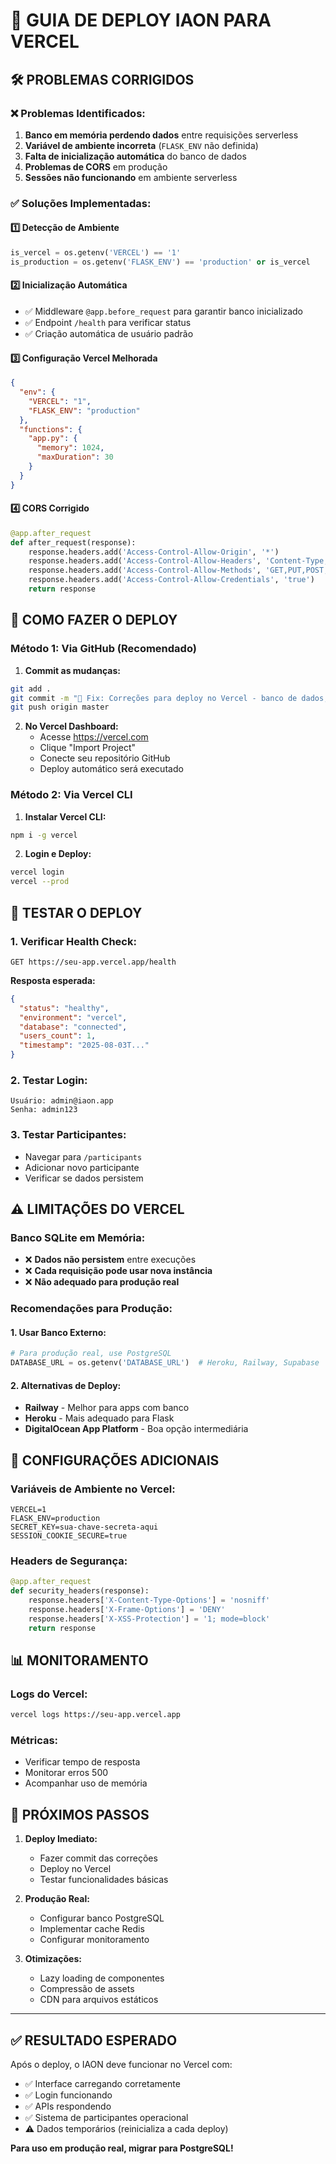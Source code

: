 # 🚀 GUIA DE DEPLOY IAON PARA VERCEL

## 🛠️ **PROBLEMAS CORRIGIDOS**

### ❌ **Problemas Identificados:**
1. **Banco em memória perdendo dados** entre requisições serverless
2. **Variável de ambiente incorreta** (`FLASK_ENV` não definida)
3. **Falta de inicialização automática** do banco de dados
4. **Problemas de CORS** em produção
5. **Sessões não funcionando** em ambiente serverless

### ✅ **Soluções Implementadas:**

#### 1️⃣ **Detecção de Ambiente**
```python
is_vercel = os.getenv('VERCEL') == '1'
is_production = os.getenv('FLASK_ENV') == 'production' or is_vercel
```

#### 2️⃣ **Inicialização Automática**
- ✅ Middleware `@app.before_request` para garantir banco inicializado
- ✅ Endpoint `/health` para verificar status
- ✅ Criação automática de usuário padrão

#### 3️⃣ **Configuração Vercel Melhorada**
```json
{
  "env": {
    "VERCEL": "1",
    "FLASK_ENV": "production"
  },
  "functions": {
    "app.py": {
      "memory": 1024,
      "maxDuration": 30
    }
  }
}
```

#### 4️⃣ **CORS Corrigido**
```python
@app.after_request
def after_request(response):
    response.headers.add('Access-Control-Allow-Origin', '*')
    response.headers.add('Access-Control-Allow-Headers', 'Content-Type,Authorization,X-Requested-With')
    response.headers.add('Access-Control-Allow-Methods', 'GET,PUT,POST,DELETE,OPTIONS')
    response.headers.add('Access-Control-Allow-Credentials', 'true')
    return response
```

## 🚀 **COMO FAZER O DEPLOY**

### **Método 1: Via GitHub (Recomendado)**

1. **Commit as mudanças:**
```bash
git add .
git commit -m "🚀 Fix: Correções para deploy no Vercel - banco de dados, CORS e sessões"
git push origin master
```

2. **No Vercel Dashboard:**
   - Acesse https://vercel.com
   - Clique "Import Project"
   - Conecte seu repositório GitHub
   - Deploy automático será executado

### **Método 2: Via Vercel CLI**

1. **Instalar Vercel CLI:**
```bash
npm i -g vercel
```

2. **Login e Deploy:**
```bash
vercel login
vercel --prod
```

## 🧪 **TESTAR O DEPLOY**

### **1. Verificar Health Check:**
```
GET https://seu-app.vercel.app/health
```

**Resposta esperada:**
```json
{
  "status": "healthy",
  "environment": "vercel",
  "database": "connected",
  "users_count": 1,
  "timestamp": "2025-08-03T..."
}
```

### **2. Testar Login:**
```
Usuário: admin@iaon.app
Senha: admin123
```

### **3. Testar Participantes:**
- Navegar para `/participants`
- Adicionar novo participante
- Verificar se dados persistem

## ⚠️ **LIMITAÇÕES DO VERCEL**

### **Banco SQLite em Memória:**
- ❌ **Dados não persistem** entre execuções
- ❌ **Cada requisição pode usar nova instância**
- ❌ **Não adequado para produção real**

### **Recomendações para Produção:**

#### **1. Usar Banco Externo:**
```python
# Para produção real, use PostgreSQL
DATABASE_URL = os.getenv('DATABASE_URL')  # Heroku, Railway, Supabase
```

#### **2. Alternativas de Deploy:**
- **Railway** - Melhor para apps com banco
- **Heroku** - Mais adequado para Flask
- **DigitalOcean App Platform** - Boa opção intermediária

## 🔧 **CONFIGURAÇÕES ADICIONAIS**

### **Variáveis de Ambiente no Vercel:**
```
VERCEL=1
FLASK_ENV=production
SECRET_KEY=sua-chave-secreta-aqui
SESSION_COOKIE_SECURE=true
```

### **Headers de Segurança:**
```python
@app.after_request
def security_headers(response):
    response.headers['X-Content-Type-Options'] = 'nosniff'
    response.headers['X-Frame-Options'] = 'DENY'
    response.headers['X-XSS-Protection'] = '1; mode=block'
    return response
```

## 📊 **MONITORAMENTO**

### **Logs do Vercel:**
```bash
vercel logs https://seu-app.vercel.app
```

### **Métricas:**
- Verificar tempo de resposta
- Monitorar erros 500
- Acompanhar uso de memória

## 🎯 **PRÓXIMOS PASSOS**

1. **Deploy Imediato:**
   - Fazer commit das correções
   - Deploy no Vercel
   - Testar funcionalidades básicas

2. **Produção Real:**
   - Configurar banco PostgreSQL
   - Implementar cache Redis
   - Configurar monitoramento

3. **Otimizações:**
   - Lazy loading de componentes
   - Compressão de assets
   - CDN para arquivos estáticos

---

## ✅ **RESULTADO ESPERADO**

Após o deploy, o IAON deve funcionar no Vercel com:
- ✅ Interface carregando corretamente
- ✅ Login funcionando
- ✅ APIs respondendo
- ✅ Sistema de participantes operacional
- ⚠️ Dados temporários (reinicializa a cada deploy)

**Para uso em produção real, migrar para PostgreSQL!**
